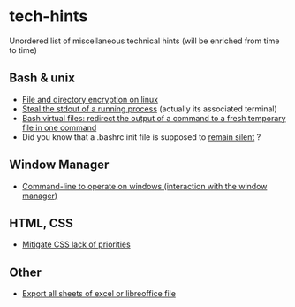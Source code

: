 # tech-hints
Unordered list of miscellaneous technical hints (will be enriched from time to time)

## Bash & unix

- [File and directory encryption on linux](linux_encryption.md)
- [Steal the stdout of a running process](linux_steal_other_process_terminal_stdout) (actually its associated terminal)
- [Bash virtual files: redirect the output of a command to a fresh temporary file in one command](bash_virtual_file.md)
- Did you know that a .bashrc init file is supposed to [remain silent](https://stackoverflow.com/questions/12440287/scp-doesnt-work-when-echo-in-bashrc) ?

## Window Manager

- [Command-line to operate on windows (interaction with the window manager)](wm_command_line_operations.md)

## HTML, CSS

- [Mitigate CSS lack of priorities](css_priority.md)

## Other

- [Export all sheets of excel or libreoffice file](exportcsv.md)
